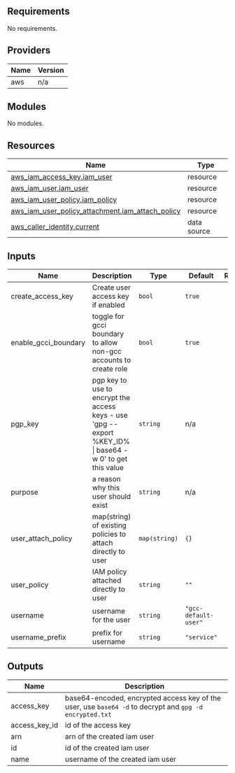 ## Requirements

No requirements.

## Providers

| Name | Version |
|------|---------|
| aws | n/a |

## Modules

No modules.

## Resources

| Name | Type |
|------|------|
| [aws_iam_access_key.iam_user](https://registry.terraform.io/providers/hashicorp/aws/latest/docs/resources/iam_access_key) | resource |
| [aws_iam_user.iam_user](https://registry.terraform.io/providers/hashicorp/aws/latest/docs/resources/iam_user) | resource |
| [aws_iam_user_policy.iam_policy](https://registry.terraform.io/providers/hashicorp/aws/latest/docs/resources/iam_user_policy) | resource |
| [aws_iam_user_policy_attachment.iam_attach_policy](https://registry.terraform.io/providers/hashicorp/aws/latest/docs/resources/iam_user_policy_attachment) | resource |
| [aws_caller_identity.current](https://registry.terraform.io/providers/hashicorp/aws/latest/docs/data-sources/caller_identity) | data source |

## Inputs

| Name | Description | Type | Default | Required |
|------|-------------|------|---------|:--------:|
| create\_access\_key | Create user access key if enabled | `bool` | `true` | no |
| enable\_gcci\_boundary | toggle for gcci boundary to allow non-gcc accounts to create role | `bool` | `true` | no |
| pgp\_key | pgp key to use to encrypt the access keys - use 'gpg --export %KEY\_ID% \| base64 -w 0' to get this value | `string` | n/a | yes |
| purpose | a reason why this user should exist | `string` | n/a | yes |
| user\_attach\_policy | map(string) of existing policies to attach directly to user | `map(string)` | `{}` | no |
| user\_policy | IAM policy attached directly to user | `string` | `""` | no |
| username | username for the user | `string` | `"gcc-default-user"` | no |
| username\_prefix | prefix for username | `string` | `"service"` | no |

## Outputs

| Name | Description |
|------|-------------|
| access\_key | base64-encoded, encrypted access key of the user, use `base64 -d` to decrypt and `gpg -d encrypted.txt` |
| access\_key\_id | id of the access key |
| arn | arn of the created iam user |
| id | id of the created iam user |
| name | username of the created iam user |
